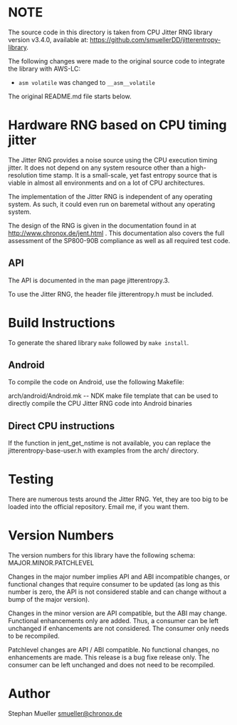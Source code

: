 NOTE
=======================================

The source code in this directory is taken from CPU Jitter RNG library
version v3.4.0, available at:
https://github.com/smuellerDD/jitterentropy-library.

The following changes were made to the original source code to integrate
the library with AWS-LC:
* `asm volatile` was changed to `__asm__volatile`

The original README.md file starts below.

Hardware RNG based on CPU timing jitter
=======================================

The Jitter RNG provides a noise source using the CPU execution timing jitter.
It does not depend on any system resource other than a high-resolution time
stamp. It is a small-scale, yet fast entropy source that is viable in almost
all environments and on a lot of CPU architectures.

The implementation of the Jitter RNG is independent of any operating system.
As such, it could even run on baremetal without any operating system.

The design of the RNG is given in the documentation found in at
http://www.chronox.de/jent.html . This documentation also covers the full
assessment of the SP800-90B compliance as well as all required test code.

API
---

The API is documented in the man page jitterentropy.3.

To use the Jitter RNG, the header file jitterentropy.h must be included.

Build Instructions
==================

To generate the shared library `make` followed by `make install`.

Android
-------

To compile the code on Android, use the following Makefile:

arch/android/Android.mk	-- NDK make file template that can be used to directly
			   compile the CPU Jitter RNG code into Android binaries

Direct CPU instructions
-----------------------

If the function in jent_get_nstime is not available, you can replace the
jitterentropy-base-user.h with examples from the arch/ directory.

Testing
=======

There are numerous tests around the Jitter RNG. Yet, they are too big to be
loaded into the official repository. Email me, if you want them.

Version Numbers
===============
The version numbers for this library have the following schema:
MAJOR.MINOR.PATCHLEVEL

Changes in the major number implies API and ABI incompatible changes, or
functional changes that require consumer to be updated (as long as this
number is zero, the API is not considered stable and can change without a
bump of the major version).

Changes in the minor version are API compatible, but the ABI may change.
Functional enhancements only are added. Thus, a consumer can be left
unchanged if enhancements are not considered. The consumer only needs to
be recompiled.

Patchlevel changes are API / ABI compatible. No functional changes, no
enhancements are made. This release is a bug fixe release only. The
consumer can be left unchanged and does not need to be recompiled.

Author
======
Stephan Mueller <smueller@chronox.de>
